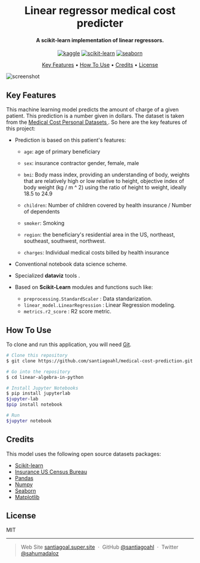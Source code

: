 
<h1 align="center">
  <br>
  <br>
  Linear regressor medical cost predicter
  <br>
</h1>

<h4 align="center">A scikit-learn implementation of linear regressors.</h4>

<p align="center">
  <a href='https://www.kaggle.com/' target="_blank"><img alt='kaggle' src='https://img.shields.io/badge/Kaggle-100000?style=for-the-badge&logo=kaggle&logoColor=37BAE8&labelColor=BEFDFF&color=37BAE8'/></a> <a href='https://github.com/shivamkapasia0' target="_blank"><img alt='scikit-learn' src='https://img.shields.io/badge/scikit-learn-100000?style=for-the-badge&logo=scikit-learn&logoColor=FFFFFF&labelColor=FF6A00&color=1882EA'/></a> <a href='https://seaborn.pydata.org/' target="_blank"><img alt='seaborn' src='https://img.shields.io/badge/Seaborn-100000?style=for-the-badge&logo=seaborn&logoColor=white&labelColor=black&color=186FCD'/></a>
</p>

<p align="center">
  <a href="#key-features">Key Features</a> •
  <a href="#how-to-use">How To Use</a> •
  <a href="#credits">Credits</a> •
  <a href="#license">License</a>
</p>

![screenshot](https://s3.us-west-2.amazonaws.com/secure.notion-static.com/478b5ba4-46cf-4d31-94e7-0b87621464d6/pb_life_How_to_increase_Health_insurance_cover_1592063367.gif?X-Amz-Algorithm=AWS4-HMAC-SHA256&X-Amz-Content-Sha256=UNSIGNED-PAYLOAD&X-Amz-Credential=AKIAT73L2G45EIPT3X45%2F20221106%2Fus-west-2%2Fs3%2Faws4_request&X-Amz-Date=20221106T052053Z&X-Amz-Expires=86400&X-Amz-Signature=0102361a953be50bbd1959bc3f6f691d5371bc92ddf4210b9ea5d296efca7204&X-Amz-SignedHeaders=host&x-id=GetObject)

## Key Features

This machine learning model predicts the amount of charge of a given patient. This prediction is a number given in dollars. The dataset is taken from the [Medical Cost Personal Datasets
](https://www.kaggle.com/datasets/mirichoi0218/insurance). So here are the key features of this project:

* Prediction is based on this patient's features:
 
	- `age`: age of primary beneficiary

	- `sex`: insurance contractor gender, female, male

	- `bmi`: Body mass index, providing an understanding of body, weights that are relatively high or low relative to height,
objective index of body weight (kg / m ^ 2) using the ratio of height to weight, ideally 18.5 to 24.9

	- `children`: Number of children covered by health insurance / Number of dependents

	- `smoker`: Smoking

	- `region`: the beneficiary's residential area in the US, northeast, southeast, southwest, northwest.

	- `charges`: Individual medical costs billed by health insurance
* Conventional notebook data science scheme.
* Specialized **dataviz** tools .
* Based on **Scikit-Learn** modules and functions such like:
  -  `preprocessing.StandardScaler` :   Data standarization.
  - `linear_model.LinearRegression` :   Linear Regression modeling.
  - `metrics.r2_score` :  R2 score metric.

## How To Use

To clone and run this application, you will need [Git](https://git-scm.com).

```bash
# Clone this repository
$ git clone https://github.com/santiagoahl/medical-cost-prediction.git

# Go into the repository
$ cd linear-algebra-in-python

# Install Jupyter Notebooks
$ pip install jupyterlab
$jupyter-lab
$pip install notebook

# Run
$jupyter notebook
```

## Credits

This model uses the following open source datasets packages:

- [Scikit-learn](https://scikit-learn.org/stable/)
- [Insurance US Census Bureau](https://www.census.gov/)
- [Pandas](https://pandas.pydata.org/)
- [Numpy](https://numpy.org/)
- [Seaborn](https://seaborn.pydata.org/)
- [Matplotlib](https://matplotlib.org/)


## License

MIT

---

> Web Site [santiagoal.super.site](https://santiagoal.super.site/) &nbsp;&middot;&nbsp;
> GitHub [@santiagoahl](https://github.com/santiagoahl) &nbsp;&middot;&nbsp;
> Twitter [@sahumadaloz](https://twitter.com/sahumadaloz)
